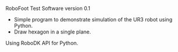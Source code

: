 RoboFoot Test Software version 0.1

 - Simple program to demonstrate simulation of the UR3 robot using Python.
 - Draw hexagon in a single plane.

Using RoboDK API for Python.